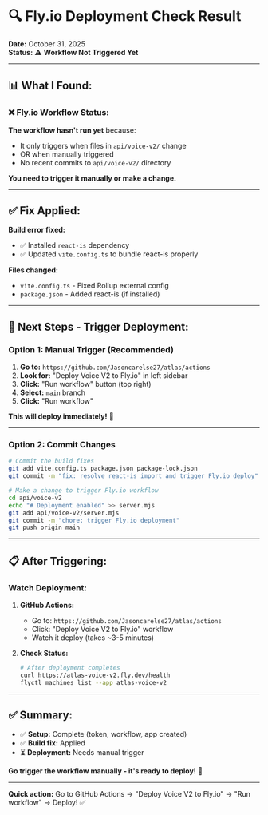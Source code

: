 # 🔍 Fly.io Deployment Check Result

**Date:** October 31, 2025  
**Status:** ⚠️ **Workflow Not Triggered Yet**

---

## 📊 **What I Found:**

### **❌ Fly.io Workflow Status:**

**The workflow hasn't run yet** because:
- It only triggers when files in `api/voice-v2/` change
- OR when manually triggered
- No recent commits to `api/voice-v2/` directory

**You need to trigger it manually or make a change.**

---

## ✅ **Fix Applied:**

**Build error fixed:**
- ✅ Installed `react-is` dependency
- ✅ Updated `vite.config.ts` to bundle react-is properly

**Files changed:**
- `vite.config.ts` - Fixed Rollup external config
- `package.json` - Added react-is (if installed)

---

## 🚀 **Next Steps - Trigger Deployment:**

### **Option 1: Manual Trigger (Recommended)**

1. **Go to:** `https://github.com/Jasoncarelse27/atlas/actions`
2. **Look for:** "Deploy Voice V2 to Fly.io" in left sidebar
3. **Click:** "Run workflow" button (top right)
4. **Select:** `main` branch
5. **Click:** "Run workflow"

**This will deploy immediately!** 🎉

---

### **Option 2: Commit Changes**

```bash
# Commit the build fixes
git add vite.config.ts package.json package-lock.json
git commit -m "fix: resolve react-is import and trigger Fly.io deploy"

# Make a change to trigger Fly.io workflow
cd api/voice-v2
echo "# Deployment enabled" >> server.mjs
git add api/voice-v2/server.mjs
git commit -m "chore: trigger Fly.io deployment"
git push origin main
```

---

## 📋 **After Triggering:**

### **Watch Deployment:**

1. **GitHub Actions:**
   - Go to: `https://github.com/Jasoncarelse27/atlas/actions`
   - Click: "Deploy Voice V2 to Fly.io" workflow
   - Watch it deploy (takes ~3-5 minutes)

2. **Check Status:**
   ```bash
   # After deployment completes
   curl https://atlas-voice-v2.fly.dev/health
   flyctl machines list --app atlas-voice-v2
   ```

---

## ✅ **Summary:**

- ✅ **Setup:** Complete (token, workflow, app created)
- ✅ **Build fix:** Applied
- ⏳ **Deployment:** Needs manual trigger

**Go trigger the workflow manually - it's ready to deploy!** 🚀

---

**Quick action:** Go to GitHub Actions → "Deploy Voice V2 to Fly.io" → "Run workflow" → Deploy! ✅

